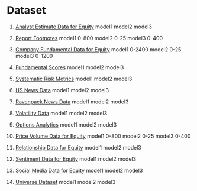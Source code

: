 # Dataset

1. [Analyst Estimate Data for Equity](https://platform.worldquantbrain.com/data/data-sets/analyst4)
model1
model2
model3

2. [Report Footnotes](https://platform.worldquantbrain.com/data/data-sets/fundamental2)
model1 0-800
model2 0-25
model3 0-400

3. [Company Fundamental Data for Equity](https://platform.worldquantbrain.com/data/data-sets/fundamental6)
model1 0-2400
model2 0-25
model3 0-1200

4. [Fundamental Scores](https://platform.worldquantbrain.com/data/data-sets/model16)
model1
model2
model3

5. [Systematic Risk Metrics](https://platform.worldquantbrain.com/data/data-sets/model51)
model1
model2
model3

6. [US News Data](https://platform.worldquantbrain.com/data/data-sets/news12)
model1
model2
model3

7. [Ravenpack News Data](https://platform.worldquantbrain.com/data/data-sets/news18)
model1
model2
model3

8. [Volatility Data](https://platform.worldquantbrain.com/data/data-sets/option8)
model1
model2
model3

9.  [Options Analytics](https://platform.worldquantbrain.com/data/data-sets/option9)
model1
model2
model3

10. [Price Volume Data for Equity](https://platform.worldquantbrain.com/data/data-sets/pv1)
model1 0-800
model2 0-25
model3 0-400

11. [Relationship Data for Equity](https://platform.worldquantbrain.com/data/data-sets/pv13)
model1
model2
model3

12. [Sentiment Data for Equity](https://platform.worldquantbrain.com/data/data-sets/socialmedia12)
model1
model2
model3

13. [Social Media Data for Equity](https://platform.worldquantbrain.com/data/data-sets/socialmedia8)
model1
model2
model3

14. [Universe Dataset](https://platform.worldquantbrain.com/data/data-sets/univ1)
model1
model2
model3
